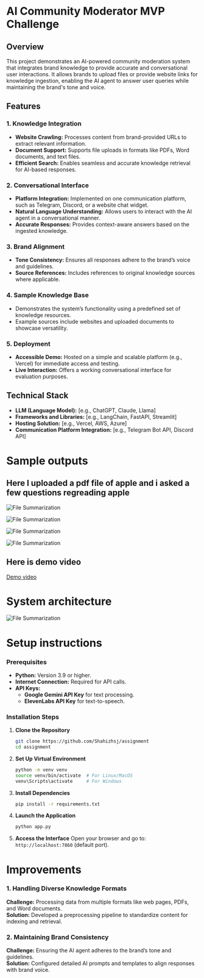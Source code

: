 # AI Community Moderator MVP Challenge

## Overview
This project demonstrates an AI-powered community moderation system that integrates brand knowledge to provide accurate and conversational user interactions. It allows brands to upload files or provide website links for knowledge ingestion, enabling the AI agent to answer user queries while maintaining the brand's tone and voice.


## Features

### 1. Knowledge Integration
- **Website Crawling:** Processes content from brand-provided URLs to extract relevant information.  
- **Document Support:** Supports file uploads in formats like PDFs, Word documents, and text files.  
- **Efficient Search:** Enables seamless and accurate knowledge retrieval for AI-based responses.

### 2. Conversational Interface
- **Platform Integration:** Implemented on one communication platform, such as Telegram, Discord, or a website chat widget.  
- **Natural Language Understanding:** Allows users to interact with the AI agent in a conversational manner.  
- **Accurate Responses:** Provides context-aware answers based on the ingested knowledge.

### 3. Brand Alignment
- **Tone Consistency:** Ensures all responses adhere to the brand’s voice and guidelines.  
- **Source References:** Includes references to original knowledge sources where applicable.

### 4. Sample Knowledge Base
- Demonstrates the system’s functionality using a predefined set of knowledge resources.  
- Example sources include websites and uploaded documents to showcase versatility.

### 5. Deployment
- **Accessible Demo:** Hosted on a simple and scalable platform (e.g., Vercel) for immediate access and testing.  
- **Live Interaction:** Offers a working conversational interface for evaluation purposes.

## Technical Stack

- **LLM (Language Model):** [e.g., ChatGPT, Claude, Llama]  
- **Frameworks and Libraries:** [e.g., LangChain, FastAPI, Streamlit]  
- **Hosting Solution:** [e.g., Vercel, AWS, Azure]  
- **Communication Platform Integration:** [e.g., Telegram Bot API, Discord API]

# Sample outputs

## Here I uploaded a pdf file of apple and i asked a few questions regreading apple 

![File Summarization](https://github.com/Shahizhsj/assignment/blob/32ea589745e672030709779afb489a2bfd9c0af1/Screenshot%20(204).png)

![File Summarization](https://github.com/Shahizhsj/assignment/blob/32ea589745e672030709779afb489a2bfd9c0af1/Screenshot%20(205).png)

![File Summarization](https://github.com/Shahizhsj/assignment/blob/32ea589745e672030709779afb489a2bfd9c0af1/Screenshot%20(206).png)

![File Summarization](https://github.com/Shahizhsj/assignment/blob/32ea589745e672030709779afb489a2bfd9c0af1/Screenshot%20(207).png)




## Here is demo video 

[Demo video]([https://drive.google.com/file/d/1kgDjLkuWk2rHC7siZbaQ8DB-dYHRFpUf/view?usp=sharing](https://drive.google.com/file/d/1Z_4QgtV-QfjKuh1HYeZDBVJkcSMckgFb/view?usp=sharing))

# System architecture

![File Summarization](https://github.com/Shahizhsj/assignment/blob/b1b35c04972f12d3d5613a94d119837ffded41ff/assignment.drawio.png)


# Setup instructions

### Prerequisites
- **Python:** Version 3.9 or higher.
- **Internet Connection:** Required for API calls.
- **API Keys:**  
  - **Google Gemini API Key** for text processing.
  - **ElevenLabs API Key** for text-to-speech.
### Installation Steps

1. **Clone the Repository**
   ```bash
   git clone https://github.com/Shahizhsj/assignment
   cd assignment
   ```

2. **Set Up Virtual Environment**
   ```bash
   python -m venv venv
   source venv/bin/activate  # For Linux/MacOS
   venv\Scripts\activate     # For Windows
   ```

3. **Install Dependencies**
   ```bash
   pip install -r requirements.txt
   ```

5. **Launch the Application**
   ```bash
   python app.py
   ```

6. **Access the Interface**
   Open your browser and go to:  
   `http://localhost:7860` (default port).


# Improvements

### 1. Handling Diverse Knowledge Formats  
**Challenge:** Processing data from multiple formats like web pages, PDFs, and Word documents.  
**Solution:** Developed a preprocessing pipeline to standardize content for indexing and retrieval.  

### 2. Maintaining Brand Consistency  
**Challenge:** Ensuring the AI agent adheres to the brand’s tone and guidelines.  
**Solution:** Configured detailed AI prompts and templates to align responses with brand voice.  
